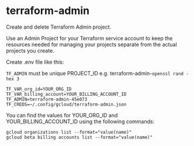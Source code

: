 # terraform-admin

Create and delete Terraform Admin project.

Use an Admin Project for your Terraform service account to keep the resources needed for managing your projects separate from the actual projects you create.

Create .env file like this:

`TF_ADMIN` must be unique PROJECT_ID e.g. terraform-admin-`openssl rand -hex 3`

```
TF_VAR_org_id=YOUR_ORG_ID
TF_VAR_billing_account=YOUR_BILLING_ACCOUNT_ID
TF_ADMIN=terraform-admin-45e073
TF_CREDS=~/.config/gcloud/terraform-admin.json
```

You can find the values for YOUR_ORG_ID and YOUR_BILLING_ACCOUNT_ID using the following commands:

```
gcloud organizations list --format="value(name)"
gcloud beta billing accounts list --format="value(name)"
```

